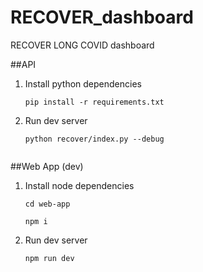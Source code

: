 # RECOVER_dashboard
RECOVER LONG COVID dashboard

##API

1. Install python dependencies
    ```
    pip install -r requirements.txt
    ```
2. Run dev server
    ```
    python recover/index.py --debug


##Web App (dev)

1. Install node dependencies
    ```
    cd web-app
    ```
    ```
    npm i
    ```
2. Run dev server
    ```
    npm run dev